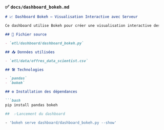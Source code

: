
### ✅ `docs/dashboard_bokeh.md`

```markdown
# 📈 Dashboard Bokeh – Visualisation Interactive avec Serveur

Ce dashboard utilise Bokeh pour créer une visualisation interactive des données d’offres d’emploi stockées en local.

## 📁 Fichier source

- `etl/dashboard/dashboard_bokeh.py`

## 📥 Données utilisées

- `etl/data/offres_data_scientist.csv`

## 🛠️ Technologies

- `pandas`
- `bokeh`

## ⚙️ Installation des dépendances

```bash
pip install pandas bokeh

##  ✅Lancement du dashboard

- 'bokeh serve dashboard/dashboard_bokeh.py --show'





